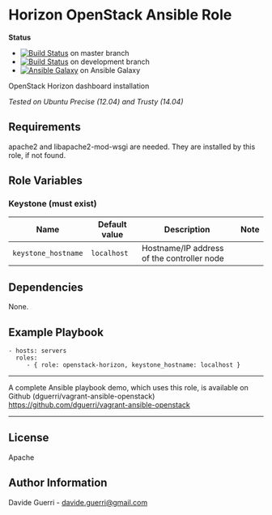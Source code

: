 Horizon OpenStack Ansible Role
=========

**Status**
* [![Build Status](https://travis-ci.org/openstack-ansible-galaxy/openstack-horizon.svg?branch=master)](https://travis-ci.org/openstack-ansible-galaxy/openstack-horizon) on master branch
* [![Build Status](https://travis-ci.org/openstack-ansible-galaxy/openstack-horizon.svg?branch=development)](https://travis-ci.org/openstack-ansible-galaxy/openstack-horizon) on development branch
* [![Ansible Galaxy](http://img.shields.io/badge/dguerri-openstack--horizon-blue.svg)](https://galaxy.ansible.com/list#/roles/1769) on Ansible Galaxy

OpenStack Horizon dashboard installation

_Tested on Ubuntu Precise (12.04) and Trusty (14.04)_

Requirements
------------

apache2 and libapache2-mod-wsgi are needed.
They are installed by this role, if not found.

Role Variables
--------------

### Keystone (must exist)

| Name | Default value | Description | Note |
|---  |---  |---  |--- |
| `keystone_hostname` | `localhost` | Hostname/IP address of the controller node ||


Dependencies
------------

None.

Example Playbook
----------------

    - hosts: servers
      roles:
         - { role: openstack-horizon, keystone_hostname: localhost }

---

A complete Ansible playbook demo, which uses this role, is available on Github (dguerri/vagrant-ansible-openstack) <https://github.com/dguerri/vagrant-ansible-openstack>

---


License
-------

Apache

Author Information
------------------

Davide Guerri - davide.guerri@gmail.com
